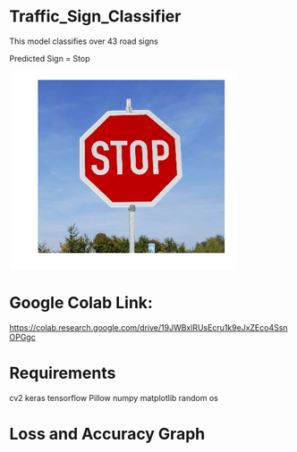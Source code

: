 # Traffic_Sign_Classifier
This model classifies over 43 road signs 

Predicted Sign = Stop

![](sample%206.png)

# Google Colab Link:
https://colab.research.google.com/drive/19JWBxlRUsEcru1k9eJxZEco4SsnOPGgc

# Requirements
cv2
keras
tensorflow
Pillow
numpy
matplotlib
random
os

# Loss and Accuracy Graph
